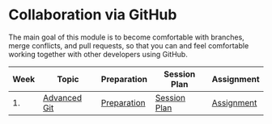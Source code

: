 # Collaboration via GitHub

The main goal of this module is to become comfortable with branches, merge conflicts, and pull requests, so that you can and feel comfortable working together with other developers using GitHub.

| Week | Topic                             | Preparation                           | Session Plan                           | Assignment                          |
| ---- | --------------------------------- | ------------------------------------- | ------------------------------------- | ----------------------------------- |
| 1.   | [Advanced Git](./week1/README.md) | [Preparation](./week1/preparation.md) | [Session Plan](./week1/session-plan.md) | [Assignment](./week1/assignment.md) |
